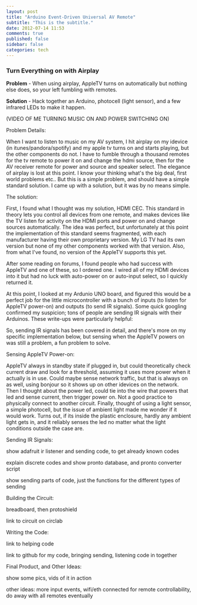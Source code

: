 ```yaml
---
layout: post
title: "Arduino Event-Driven Universal AV Remote"
subtitle: "This is the subtitle."
date: 2012-07-14 11:53
comments: true
published: false
sidebar: false
categories: tech
---
```

<h3>Turn Everything on with Airplay</h3>

__Problem__ - When using airplay, AppleTV turns on automatically but nothing else does, so your left fumbling with remotes.

__Solution__ - Hack together an Arduino, photocell (light sensor), and a few infrared LEDs to make it happen.

(VIDEO OF ME TURNING MUSIC ON AND POWER SWITCHING ON)


Problem Details:

When I want to listen to music on my AV system, I hit airplay on my idevice (in itunes/pandora/spotify) and my apple tv turns on and starts playing, but the other components do not. I have to fumble through a thousand remotes for the tv remote to power it on and change the hdmi source, then for the AV receiver remote for power and source and speaker select. The elegance of airplay is lost at this point. I know your thinking what's the big deal, first world problems etc.. But this is a simple problem, and should have a simple standard solution. I came up with a solution, but it was by no means simple.


<!-- more -->

The solution:

First, I found what I thought was my solution, HDMI CEC. This standard in theory lets you control all devices from one remote, and makes devices like the TV listen for activity on the HDMI ports and power on and change sources automatically. The idea was perfect, but unfortunately at this point the implementation of this standard seems fragmented, with each manufacturer having their own proprietary version. My LG TV had its own version but none of my other components worked with that version. Also, from what I've found, no version of the AppleTV supports this yet.

After some reading on forums, I found people who had success with AppleTV and one of these, so I ordered one. I wired all of my HDMI devices into it but had no luck with auto-power on or auto-input select, so I quickly returned it.

At this point, I looked at my Ardunio UNO board, and figured this would be a perfect job for the little microcontroller with a bunch of inputs (to listen for AppleTV power-on) and outputs (to send IR signals). Some quick googling confirmed my suspicion; tons of people are sending IR signals with their Arduinos. These write-ups were particularly helpful:

So, sending IR signals has been covered in detail, and there's more on my specific implementation below, but sensing when the AppleTV powers on was still a problem, a fun problem to solve.

Sensing AppleTV Power-on:

AppleTV always in standby state if plugged in, but could theoretically check current draw and look for a threshold, assuming it uses more power when it actually is in use. Could maybe sense network traffic, but that is always on as well, using bonjour so it shows up on other idevices on the network. Then I thought about the power led, could tie into the wire that powers that led and sense current, then trigger power on. Not a good practice to physically connect to another circuit. Finally, thought of using a light sensor, a simple photocell, but the issue of ambient light made me wonder if it would work.  Turns out, if its inside the plastic enclosure, hardly any ambient light gets in, and it reliably senses the led no matter what the light conditions outside the case are.

Sending IR Signals:

show adafruit ir listener and sending code, to get already known codes

explain discrete codes and show pronto database, and pronto converter script

show sending parts of code, just the functions for the different types of sending

Building the Circuit:

breadboard, then protoshield

link to circuit on circlab

Writing the Code:

link to helping code

link to github for my code, bringing sending, listening code in together

Final Product, and Other Ideas:

show some pics, vids of it in action

other ideas: more input events, wifi/eth connected for remote controllability, do away with all remotes eventually
